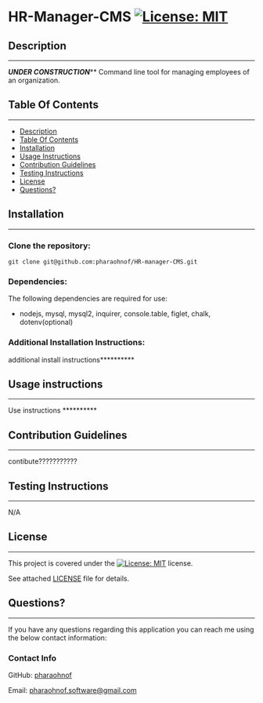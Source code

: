#  HR-Manager-CMS   [![License: MIT](https://img.shields.io/badge/License-MIT-yellow.svg)](https://opensource.org/licenses/MIT)

  ##  Description

***

  *****UNDER CONSTRUCTION******* Command line tool for managing employees of an organization.
  
  ## Table Of Contents  

***
  * [Description](#Description)
  * [Table Of Contents](#table-of-contents)
  * [Installation](#Installation)
  * [Usage Instructions](#usage-instructions)
  * [Contribution Guidelines](#contribution-guidelines)
  * [Testing Instructions](#testing-instructions)
  * [License](#License)
  * [Questions?](#questions)

  ##  Installation

***

  ### Clone the repository: 
    git clone git@github.com:pharaohnof/HR-manager-CMS.git  
      
  ### Dependencies:  
  The following dependencies are required for use:  
 * nodejs, mysql, mysql2, inquirer, console.table, figlet, chalk, dotenv(optional)  
  
  ### Additional Installation Instructions:

    
  additional install instructions**********  

  ##  Usage instructions  

***
    
  Use instructions **********  
    
  ##  Contribution Guidelines  

***
    
  contibute???????????
    
  ##  Testing Instructions  

  ***
    
  N/A  
    
  ##  License

  ***
      
  This project is covered under the [![License: MIT](https://img.shields.io/badge/License-MIT-yellow.svg)](https://opensource.org/licenses/MIT) license.  
    
  See attached [LICENSE](./LICENSE) file for details.  
    
  ##  Questions?  

  ***
  
  If you have any questions regarding this application you can reach me using the below contact information:  
  ### Contact Info  
    
  GitHub: [pharaohnof](https://github.com/pharaohnof)

  Email:  pharaohnof.software@gmail.com